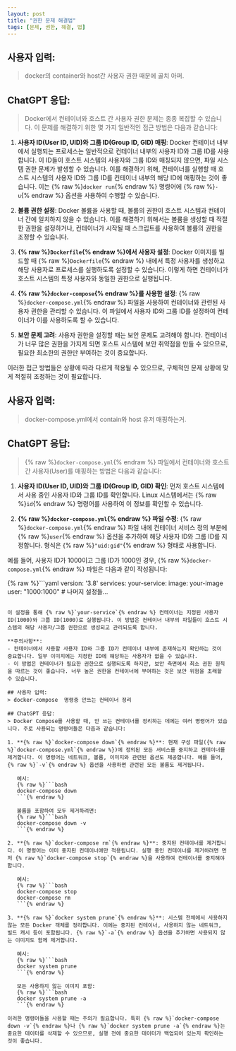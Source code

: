 ```yaml
---
layout: post
title: "권한 문제 해결법"
tags: [문제, 권한, 해결, 법]
---
```


## 사용자 입력:
> docker의 container와 host간 사용자 권한 때문에 골치 아퍼.

## ChatGPT 응답:
> Docker에서 컨테이너와 호스트 간 사용자 권한 문제는 종종 복잡할 수 있습니다. 이 문제를 해결하기 위한 몇 가지 일반적인 접근 방법은 다음과 같습니다:

1. **사용자 ID(User ID, UID)와 그룹 ID(Group ID, GID) 매핑**: Docker 컨테이너 내부에서 실행되는 프로세스는 일반적으로 컨테이너 내부의 사용자 ID와 그룹 ID를 사용합니다. 이 ID들이 호스트 시스템의 사용자와 그룹 ID와 매칭되지 않으면, 파일 시스템 권한 문제가 발생할 수 있습니다. 이를 해결하기 위해, 컨테이너를 실행할 때 호스트 시스템의 사용자 ID와 그룹 ID를 컨테이너 내부의 해당 ID에 매핑하는 것이 좋습니다. 이는 {% raw %}`docker run`{% endraw %} 명령어에 {% raw %}`-u`{% endraw %} 옵션을 사용하여 수행할 수 있습니다.

2. **볼륨 권한 설정**: Docker 볼륨을 사용할 때, 볼륨의 권한이 호스트 시스템과 컨테이너 간에 일치하지 않을 수 있습니다. 이를 해결하기 위해서는 볼륨을 생성할 때 적절한 권한을 설정하거나, 컨테이너가 시작될 때 스크립트를 사용하여 볼륨의 권한을 조정할 수 있습니다.

3. **{% raw %}`Dockerfile`{% endraw %}에서 사용자 설정**: Docker 이미지를 빌드할 때 {% raw %}`Dockerfile`{% endraw %} 내에서 특정 사용자를 생성하고 해당 사용자로 프로세스를 실행하도록 설정할 수 있습니다. 이렇게 하면 컨테이너가 호스트 시스템의 특정 사용자와 동일한 권한으로 실행됩니다.

4. **{% raw %}`docker-compose`{% endraw %}를 사용한 설정**: {% raw %}`docker-compose.yml`{% endraw %} 파일을 사용하여 컨테이너와 관련된 사용자 권한을 관리할 수 있습니다. 이 파일에서 사용자 ID와 그룹 ID를 설정하여 컨테이너가 이를 사용하도록 할 수 있습니다.

5. **보안 문제 고려**: 사용자 권한을 설정할 때는 보안 문제도 고려해야 합니다. 컨테이너가 너무 많은 권한을 가지게 되면 호스트 시스템에 보안 취약점을 만들 수 있으므로, 필요한 최소한의 권한만 부여하는 것이 중요합니다.

이러한 접근 방법들은 상황에 따라 다르게 적용될 수 있으므로, 구체적인 문제 상황에 맞게 적절히 조정하는 것이 필요합니다.

## 사용자 입력:
> docker-compose.yml에서 contain와 host 유저 매핑하는거.

## ChatGPT 응답:
> {% raw %}`docker-compose.yml`{% endraw %} 파일에서 컨테이너와 호스트 간 사용자(User)를 매핑하는 방법은 다음과 같습니다:

1. **사용자 ID(User ID, UID)와 그룹 ID(Group ID, GID) 확인**: 먼저 호스트 시스템에서 사용 중인 사용자 ID와 그룹 ID를 확인합니다. Linux 시스템에서는 {% raw %}`id`{% endraw %} 명령어를 사용하여 이 정보를 확인할 수 있습니다.

2. **{% raw %}`docker-compose.yml`{% endraw %} 파일 수정**: {% raw %}`docker-compose.yml`{% endraw %} 파일 내에 컨테이너 서비스 정의 부분에 {% raw %}`user`{% endraw %} 옵션을 추가하여 해당 사용자 ID와 그룹 ID를 지정합니다. 형식은 {% raw %}`"uid:gid"`{% endraw %} 형태로 사용합니다.

예를 들어, 사용자 ID가 1000이고 그룹 ID가 1000인 경우, {% raw %}`docker-compose.yml`{% endraw %} 파일은 다음과 같이 작성됩니다:

{% raw %}```yaml
version: '3.8'
services:
  your-service:
    image: your-image
    user: "1000:1000"
    # 나머지 설정들...
```{% endraw %}

이 설정을 통해 {% raw %}`your-service`{% endraw %} 컨테이너는 지정된 사용자 ID(1000)와 그룹 ID(1000)로 실행됩니다. 이 방법은 컨테이너 내부의 파일들이 호스트 시스템의 해당 사용자/그룹 권한으로 생성되고 관리되도록 합니다.

**주의사항**:
- 컨테이너에서 사용할 사용자 ID와 그룹 ID가 컨테이너 내부에 존재하는지 확인하는 것이 중요합니다. 일부 이미지에는 지정한 ID에 해당하는 사용자가 없을 수 있습니다.
- 이 방법은 컨테이너가 필요한 권한으로 실행되도록 하지만, 보안 측면에서 최소 권한 원칙을 따르는 것이 좋습니다. 너무 높은 권한을 컨테이너에 부여하는 것은 보안 위험을 초래할 수 있습니다.

## 사용자 입력:
> docker-compose  명령중 안쓰는 컨테이너 정리

## ChatGPT 응답:
> Docker Compose를 사용할 때, 안 쓰는 컨테이너를 정리하는 데에는 여러 명령어가 있습니다. 주로 사용되는 명령어들은 다음과 같습니다:

1. **{% raw %}`docker-compose down`{% endraw %}**: 현재 구성 파일({% raw %}`docker-compose.yml`{% endraw %})에 정의된 모든 서비스를 중지하고 컨테이너를 제거합니다. 이 명령어는 네트워크, 볼륨, 이미지와 관련된 옵션도 제공합니다. 예를 들어, {% raw %}`-v`{% endraw %} 옵션을 사용하면 관련된 모든 볼륨도 제거됩니다.

   예시:
   {% raw %}```bash
   docker-compose down
   ```{% endraw %}

   볼륨을 포함하여 모두 제거하려면:
   {% raw %}```bash
   docker-compose down -v
   ```{% endraw %}

2. **{% raw %}`docker-compose rm`{% endraw %}**: 중지된 컨테이너를 제거합니다. 이 명령어는 이미 중지된 컨테이너에만 적용됩니다. 실행 중인 컨테이너를 제거하려면 먼저 {% raw %}`docker-compose stop`{% endraw %}을 사용하여 컨테이너를 중지해야 합니다.

   예시:
   {% raw %}```bash
   docker-compose stop
   docker-compose rm
   ```{% endraw %}

3. **{% raw %}`docker system prune`{% endraw %}**: 시스템 전체에서 사용하지 않는 모든 Docker 객체를 정리합니다. 이에는 중지된 컨테이너, 사용하지 않는 네트워크, 빌드 캐시 등이 포함됩니다. {% raw %}`-a`{% endraw %} 옵션을 추가하면 사용되지 않는 이미지도 함께 제거합니다.

   예시:
   {% raw %}```bash
   docker system prune
   ```{% endraw %}

   모든 사용하지 않는 이미지 포함:
   {% raw %}```bash
   docker system prune -a
   ```{% endraw %}

이러한 명령어들을 사용할 때는 주의가 필요합니다. 특히 {% raw %}`docker-compose down -v`{% endraw %}나 {% raw %}`docker system prune -a`{% endraw %}는 중요한 데이터를 삭제할 수 있으므로, 실행 전에 중요한 데이터가 백업되어 있는지 확인하는 것이 좋습니다.

